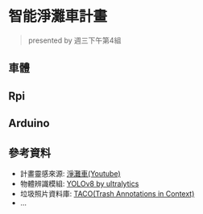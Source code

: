 # 智能淨灘車計畫
> presented by 週三下午第4組

## 車體

## Rpi

## Arduino

## 參考資料
- 計畫靈感來源: [淨灘車(Youtube)](https://www.youtube.com/watch?v=wqPrcYVvkt0)
- 物體辨識模組: [YOLOv8 by ultralytics](https://docs.ultralytics.com/)
- 垃圾照片資料庫: [TACO(Trash Annotations in Context)](https://github.com/pedropro/TACO)
- ...
